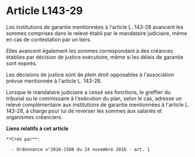 # Article L143-29

Les institutions de garantie mentionnées à l'article L. 143-28 avancent les sommes comprises dans le relevé établi par le
mandataire judiciaire, même en cas de contestation par un tiers. 

Elles avancent également les sommes correspondant à des créances établies par décision de justice exécutoire, même si les
délais de garantie sont expirés. 

Les décisions de justice sont de plein droit opposables à l'association prévue mentionnée à l'article L. 143-28. 

Lorsque le mandataire judiciaire a cessé ses fonctions, le greffier du tribunal ou le commissaire à l'exécution du plan,
selon le cas, adresse un relevé complémentaire aux institutions de garantie mentionnées à l'article L. 143-28, à charge pour
lui de reverser les sommes aux salariés et organismes créanciers.

**Liens relatifs à cet article**

	**Créé par**:

	  - Ordonnance n°2016-1580 du 24 novembre 2016 - art. 1
